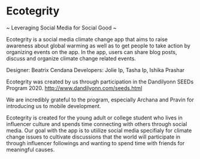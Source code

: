 # Ecotegrity

~ Leveraging Social Media for Social Good ~

Ecotegrity is a social media climate change app that aims to raise awareness about global warming as well as to get people to take action by organizing events on the app. In the app, users can share blog posts, discuss and organize climate change related events.

Designer: Beatrix Cendana
Developers: Jolie Ip, Tasha Ip, Ishika Prashar

Ecotegrity was created by us through participation in the Dandilyonn SEEDs Program 2020. 
http://www.dandilyonn.com/seeds.html

We are incredibly grateful to the program, especially Archana and Pravin for introducing us to mobile development.

Ecotegrity is created for the young adult or college student who lives in influencer culture and spends time connecting with others through social media. Our goal with the app is to utiilize social media specifialy for climate change issues to cultivate discussions that the world will participate in through influencer followings and wanting to spend time with friends for meaningful causes. 
